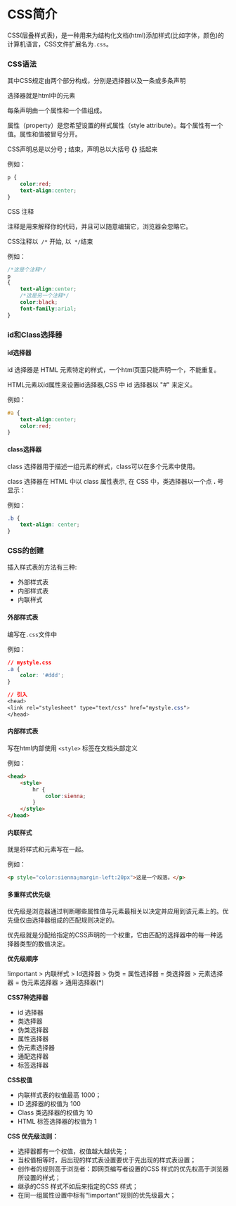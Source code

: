 # CSS简介

CSS(层叠样式表)，是一种用来为结构化文档(html)添加样式(比如字体，颜色)的计算机语言，CSS文件扩展名为`.css`。

### CSS语法

其中CSS规定由两个部分构成，分别是选择器以及一条或多条声明

[//]: # (![image-20220924211859936]&#40;C:\Users\Sapling\AppData\Roaming\Typora\typora-user-images\image-20220924211859936.png&#41;)

选择器就是html中的元素

每条声明由一个属性和一个值组成。

属性（property）是您希望设置的样式属性（style attribute）。每个属性有一个值。属性和值被冒号分开。

CSS声明总是以分号 **;** 结束，声明总以大括号 **{}** 括起来

例如：

```css
p {
    color:red;
    text-align:center;
}

```

CSS 注释

注释是用来解释你的代码，并且可以随意编辑它，浏览器会忽略它。

CSS注释以` /*` 开始, 以` */`结束

例如：

```css
/*这是个注释*/
p
{
    text-align:center;
    /*这是另一个注释*/
    color:black;
    font-family:arial;
}
```

### id和Class选择器

#### id选择器

id 选择器是 HTML 元素特定的样式，一个html页面只能声明一个，不能重复。

HTML元素以id属性来设置id选择器,CSS 中 id 选择器以 "#" 来定义。

例如：

```css
#a {
    text-align:center;
    color:red;
}
```

#### class选择器

class 选择器用于描述一组元素的样式，class可以在多个元素中使用。

class 选择器在 HTML 中以 class 属性表示, 在 CSS 中，类选择器以一个点 **.** 号显示：

例如：

```css
.b {
    text-align: center;
}
```

### CSS的创建

插入样式表的方法有三种:

- 外部样式表
- 内部样式表
- 内联样式

#### **外部样式表**

编写在`.css`文件中

例如：

```css
// mystyle.css
.a {
	color: '#ddd';
}
```



```css
// 引入
<head>
<link rel="stylesheet" type="text/css" href="mystyle.css">
</head>

```

#### **内部样式表**

写在html内部使用 `<style>` 标签在文档头部定义

例如：

```html
<head>
    <style>
        hr {
            color:sienna;
        } 
    </style>
</head>
```



#### **内联样式**

就是将样式和元素写在一起。

例如：

```html
<p style="color:sienna;margin-left:20px">这是一个段落。</p>
```



#### 多重样式优先级

优先级是浏览器通过判断哪些属性值与元素最相关以决定并应用到该元素上的。优先级仅由选择器组成的匹配规则决定的。

优先级就是分配给指定的CSS声明的一个权重，它由匹配的选择器中的每一种选择器类型的数值决定。

**优先级顺序**

!important > 内联样式 > Id选择器 > 伪类 = 属性选择器 =  类选择器 > 元素选择器 = 伪元素选择器 > 通用选择器(*)



**CSS7种选择器**

-  id 选择器
-  类选择器
-  伪类选择器
-  属性选择器
-  伪元素选择器
-  通配选择器
-  标签选择器

**CSS权值**

-  内联样式表的权值最高 1000；
-  ID 选择器的权值为 100
-  Class 类选择器的权值为 10
-  HTML 标签选择器的权值为 1

**CSS 优先级法则：**

-   选择器都有一个权值，权值越大越优先；
-   当权值相等时，后出现的样式表设置要优于先出现的样式表设置；
-   创作者的规则高于浏览者：即网页编写者设置的CSS 样式的优先权高于浏览器所设置的样式；
-   继承的CSS 样式不如后来指定的CSS 样式；
-   在同一组属性设置中标有“!important”规则的优先级最大；